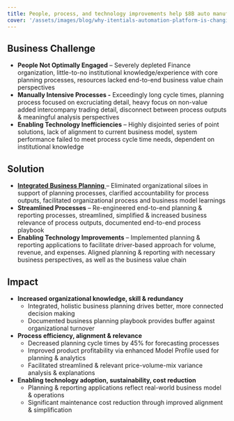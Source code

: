 ```yaml
---
title: People, process, and technology improvements help $8B auto manufacturer decrease forecasting planning time by 45%
cover: '/assets/images/blog/why-itentials-automation-platform-is-changing-the-game-in-configuration-management.jpg'
---
```




## Business Challenge

*   **People Not Optimally Engaged** – Severely depleted Finance organization, little-to-no institutional knowledge/experience with core planning processes, resources lacked end-to-end business value chain perspectives
*   **Manually Intensive Processes -** Exceedingly long cycle times, planning process focused on excruciating detail, heavy focus on non-value added intercompany trading detail, disconnect between process outputs & meaningful analysis perspectives
*   **Enabling Technology Inefficiencies** – Highly disjointed series of point solutions, lack of alignment to current business model, system performance failed to meet process cycle time needs, dependent on institutional knowledge

## Solution

*   [**Integrated Business Planning** ](https://www.pelotongroup.com/services/integrated-business-planning/)– Eliminated organizational siloes in support of planning processes, clarified accountability for process outputs, facilitated organizational process and business model learnings
*   **Streamlined Processes** – Re-engineered end-to-end planning & reporting processes, streamlined, simplified & increased business relevance of process outputs, documented end-to-end process playbook
*   **Enabling Technology Improvements** – Implemented planning & reporting applications to facilitate driver-based approach for volume, revenue, and expenses. Aligned planning & reporting with necessary business perspectives, as well as the business value chain

## Impact

*   **Increased organizational knowledge, skill & redundancy**
    *   Integrated, holistic business planning drives better, more connected decision making
    *   Documented business planning playbook provides buffer against organizational turnover
*   **Process efficiency, alignment & relevance**
    *   Decreased planning cycle times by 45% for forecasting processes
    *   Improved product profitability via enhanced Model Profile used for planning & analytics
    *   Facilitated streamlined & relevant price-volume-mix variance analysis & explanations
*   **Enabling technology adoption, sustainability, cost reduction**
    *   Planning & reporting applications reflect real-world business model & operations
    *   Significant maintenance cost reduction through improved alignment & simplification

